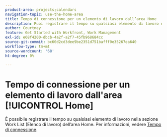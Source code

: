 ```yaml
---
product-area: projects;calendars
navigation-topic: use-the-home-area
title: Tempo di connessione per un elemento di lavoro dall’area Home
description: Puoi registrare il tempo su qualsiasi elemento di lavoro nell'[!UICONTROL Elenco lavori] nell'area [!UICONTROL Home]. Per informazioni, consulta la sezione [!UICONTROL Home] nell'articolo Ora del registro.
author: Courtney
feature: Get Started with Workfront, Work Management
exl-id: e68f4200-dbcb-4a2f-a2f7-45fb968684cc
source-git-commit: bc60d2cd3dee9be2351d751bafff0e35267ea640
workflow-type: tm+mt
source-wordcount: '68'
ht-degree: 0%

---
```


# Tempo di connessione per un elemento di lavoro dall&#39;area [!UICONTROL Home]

È possibile registrare il tempo su qualsiasi elemento di lavoro nella sezione Work List (Elenco di lavoro) dell’area Home. Per informazioni, vedere [Tempo di connessione](/help/quicksilver/timesheets/create-and-manage-timesheets/log-time.md).

